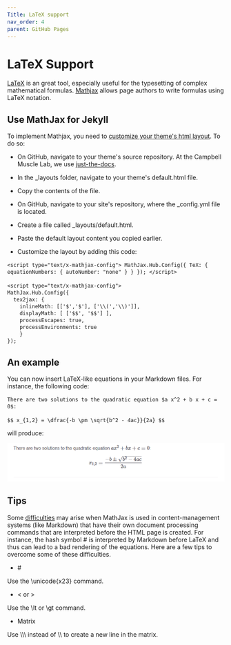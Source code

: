 ```yaml
---
Title: LaTeX support
nav_order: 4
parent: GitHub Pages
---
```


# LaTeX Support

[LaTeX](http://www.latex-project.org/) is an great tool, especially useful for the typesetting of complex mathematical formulas. [Mathjax](http://docs.mathjax.org/en/latest/basic/mathjax.html) allows page authors to write formulas using LaTeX notation.

## Use MathJax for Jekyll

To implement Mathjax, you need to [customize your theme's html layout](https://help.github.com/en/github/working-with-github-pages/adding-a-theme-to-your-github-pages-site-using-jekyll). To do so:

* On GitHub, navigate to your theme's source repository. At the Campbell Muscle Lab, we use [just-the-docs](https://pmarsceill.github.io/just-the-docs/).

* In the \_layouts folder, navigate to your theme's default.html file.

* Copy the contents of the file.

* On GitHub, navigate to your site's repository, where the \_config.yml file is located.

* Create a file called \_layouts/default.html.

* Paste the default layout content you copied earlier.

* Customize the layout by adding this code:

````
<script type="text/x-mathjax-config"> MathJax.Hub.Config({ TeX: { equationNumbers: { autoNumber: "none" } } }); </script> 

<script type="text/x-mathjax-config">
MathJax.Hub.Config({
  tex2jax: {
	inlineMath: [['$','$'], ['\\(','\\)']],
	displayMath: [ ['$$', '$$'] ],
	processEscapes: true,
	processEnvironments: true
	}
}); 
```` 
## An example

You can now insert LaTeX-like equations in your Markdown files. For instance, the following code:

````
There are two solutions to the quadratic equation $a x^2 + b x + c = 0$:

$$ x_{1,2} = \dfrac{-b \pm \sqrt{b^2 - 4ac}}{2a} $$
````

will produce:

![Latex equation](equations.PNG)

## Tips

Some [difficulties](http://docs.mathjax.org/en/latest/input/tex/html.html#interactions-with-content-management-systems) may arise when MathJax is used in content-management systems (like Markdown) that have their own document processing commands that are interpreted before the HTML page is created. For instance, the hash symbol \# is interpreted by Markdown before LaTeX and thus can lead to a bad rendering of the equations. Here are a few tips to overcome some of these difficulties.

* \#
	
Use the \unicode{x23} command.
	
* \< or \>
	
Use the \lt or \gt command.
	
* Matrix 
	
Use \\\\\ instead of \\\ to create a new line in the matrix.






